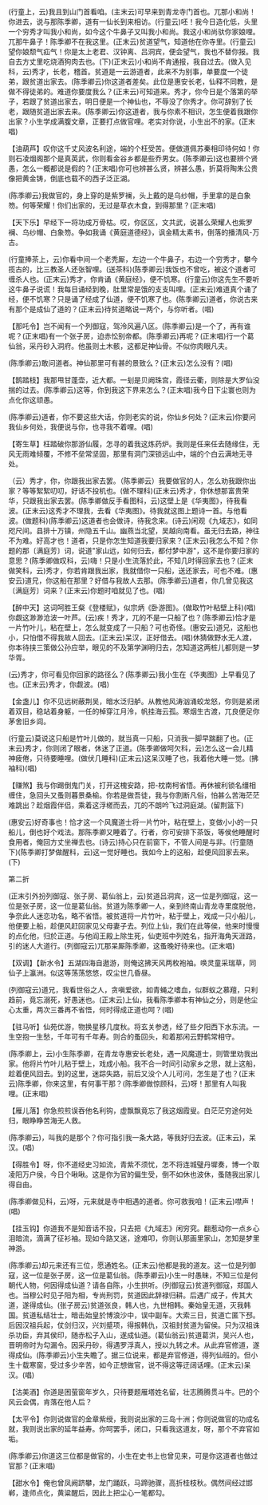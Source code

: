 <!-- { "loadSidebar": true } -->
(行童上，云)我且到山门首看咱。(主末云)可早来到青龙寺门首也。兀那小和尚！你进去，说与那陈季卿，道有一仙长到来相访。(行童云)呸！我今日造化低，头里一个穷秀才叫我小和尚，如今这个牛鼻子又叫我小和尚。我这小和尚驮你家娘哩。兀那牛鼻子！陈季卿不在我这里。(正末云)贫道望气，知道他在你寺里。(行童云)望你娘颓气疝气！你是太上老君、汉钟离、吕洞宾，便会望气，我也不替你报。我自去方丈里吃烧酒狗肉去也。(下)(正末云)小和尚不肯通报，我自过去。(做入见科，云)秀才，长老，稽首。贫道是一云游道者，此来不为别事，单要度一个徒弟，跟贫道出家去。(陈季卿云)你这道者差矣。此位是惠安长老，仙释不同教，是做不得徒弟的。难道你要度我么？(正末云)可知道来。秀才，你今日是个落第的举子，若跟了贫道出家去，明日便是一个神仙也，不辱没了你秀才。你可辞别了长老，跟随贫道出家去来。(陈季卿云)你这道者，我与你素不相识，怎生便着我跟你出家？小生学成满腹文章，正要打点做官哩。老实对你说，小生出不的家。(正末唱)

【油葫芦】叹你这千丈风波名利途，端的个枉受苦。便做道佩苏秦相印待何如！你则石凌烟阁那个是真英武，你则看金谷乡都是些乔男女。(陈季卿云)这也要辨个贤愚，怎么一概都说是假的？(正末唱)你可也辨甚么贤，辨甚么愚，折莫将陶朱公贵像把黄金铸，倒底也载不的西子泛正湖。

(陈季卿云)我做官的，身上穿的是紫罗襕，头上戴的是乌纱帽，手里拿的是白象笏。何等荣耀！你们出家的，无过是草衣木食，到得那里？(正末唱)

【天下乐】早经下一将功成万骨枯。哎，你区区，文共武，说甚么荣耀人也紫罗襕、乌纱帽、白象笏。争如我诵《黄庭道德经》，讽金精太素书，倒落的播清风-万古。

(行童捧茶上，云)你看中间一个老秃厮，左边一个牛鼻子，右边一个穷秀才，攀今揽古的，比三教圣人还张智哩。(送茶科)(陈季卿云)我饭也不曾吃，被这个道者可缠杀人也。(正末云)秀才，你肯诵《黄庭经》，便不饥寒。(行童云)你这先生不要听这牛鼻子说谎！我每日诵经到晚，肚里常是饿的支支叫哩。(正末云)难道真个诵了经，便不饥寒？只是诵了经成了仙道，便不饥寒了也。(陈季卿云)道者，你说古来有那个是成仙了道的？(正末云)待贫道略说一两个，与你听者。(唱)

【那吒令】岂不闻有一个列御寇，驾泠风遍八区。(陈季卿云)是一个了，再有谁呢？(正末唱)有一个张子房，迫赤忪别帝都。(陈季卿云)再呢？(正末唱)行一个葛仙翁，采丹砂入洞府。他虽则土木骸，这都足神仙骨。不似你肉眼凡夫。

(陈季卿云)敢问道者。神仙那里可有甚的景致么？(正末云)怎么没有？(唱)

【鹊踏枝】我那甩甘蓬壶，近大都。一刬是贝阙珠宫，霞径云衢，则除是大罗仙没揣的过去。(陈季卿云)这等，你到我这下界来怎么？(正末唱)我今日下尘寰也则为点化你这顽愚。

(陈季卿云)道者，你不要这些大话，你则老实的说，你仙乡何处？(正末云)你要问我仙乡何处，我便说与你，也寻我不着哩。(唱)

【寄生草】枉踏破你那游仙履，怎寻的着我这炼药炉。我则是任来任去随缘住，无风无雨难倾覆，不修不垒常坚固，那里有洞门深锁远山中，端的个白云满地无寻处。

（云）秀才，你，你跟我出家去罢。（陈季卿云）我要做官的人，怎么劝我跟你出家？等等絮絮叨叨，好话不投机也。(做不理科)(正末云)秀才，你休想那富贵荣华，只跟我出家去罢。(陈季卿做反手看图科，云)这壁上是《华夷图》，待我看波。(正末云)这秀才不理我，去看《华夷图》。待我就这图上题诗一首。与他看波。(做题科)(陈季卿云)这道者也会做诗，待我念来。(诗云)闲观《九域志》，如同咫尺间。县排十万镇，州隐五千山。幽燕当北望，吴越向南看。虽无归去路，神往不为难。好高才也！道者，只是你怎生知道我要归家来？(正末云)我怎么不知？你题的那〔满庭芳〕词，说道"家山远，如何归去，都付梦中游"，这不是你要归家的意思？(陈季卿做叹科，云)嗨！只是小生流落於此，不知几时得回家去也？(正末做笑科，云)秀才，你若肯跟我出家，我就借你一只船，送还家去，可也不难。(惠安云)道兄，你这船在那里？好借与我故人去那。(陈季卿云)道者，你几曾见我这〔满庭芳〕词来？(正末云)你题时咱就见了也。(唱)

【醉中天】这词呵胜王粲《登楼赋》，似宗炳《卧游图》。(做取竹叶粘壁上科)(唱)你觑这渺渺沧波一叶芦。(云)疾！秀才，兀的不是一只船了也？(陈季卿云)恰才是一片竹叶儿，粘在壁上，怎么就变成了一只船？可也奇怪。(惠安云)道兄，这船也小，只怕借不得我故人回去。(正末云)呆汉，正好借去。(唱)休猜做野水无人渡，你本待挟三策做公孙应举，眼见的不及第学渊明归去，怎知道这两桩儿都则是一梦华胥。

(云)秀才，你可看见你回家的路径么？(陈季卿云)我小生在《华夷图》上早看见了也。(正末云)秀才，你觑波。(唱)

【金盏儿】你不见远树蔽荆吴，暗水泛归舻。从教他风涛汹涌蛟龙怒，你则是紧闭着双目，稳站着身躯，一任的棹穿江月泠，帆挂海云孤。寒烟生古渡，兀良便足你茅舍旧乡闾。

(行童云)莫说这只船是竹叶儿做的，就当真一只船，只消我一脚早踹翻了也。(正末云)秀才，你则闭了眼者，休迷了正道。(陈季卿做呵欠科，云)怎么这一会儿精神疲倦，只待要睡哩。(做伏几睡科)(正末云)这呆汉睡了也，我着他大睡一觉。(拂袖科)(唱)

【赚煞】我与你踢倒鬼门关，打开这槐安路，把-枕南柯省悟。再休被利锁名缰相缠住，急回头又蚤则暮景桑榆。你若是做吾徒，我与你割断凡俗，怕甚么苦海茫茫难跳出？趁烟霞伴侣，乘着这浮槎而去，兀的不朗吟飞过洞庭湖。(留荆篮下)

(惠安云)好奇事也！恰才这一个风魔道士将一片竹叶，粘在壁上，变做小小的一只船儿，倒也好个戏法。那陈季卿又睡着了。行者，你可安排下茶饭，等侯他睡醒时食用者，俺回方丈坐禅去也。(诗云)持心只在前窗下，不管人间是与非。(行童随下)(陈季卿打梦做醒科，云)这一觉好睡也。我如今上的这船，趁便风回家去来。(下)


第二折

(正末引外扮列御寇、张子房、葛仙翁上，云)贫道吕洞宾，这一位是列御寇，这一位是张子房，这一位是葛仙翁。贫道为陈季卿一人，亲到终南山青龙寺里度脱他，争奈此人迷恋功名，略不省悟。被贫道将一片竹叶，粘于壁上，戏成一只小船儿，他便要上船，趁便风赶回家见父母妻子去。列位上仙，我们在此等侯，他来时慢慢的点化他，归於正道。与他阎王殿上除生死，仙吏班中列姓名，指开海角天涯路，引的迷人大道行。(列御寇云)兀那呆厮陈季卿，这蚤晚好待来也。(正末唱)

【双调】【新水令】五湖四海自遨游，则俺这拂天风两枚袍袖。唤灵童采瑞草，同仙子上瀛洲。似这等荡荡悠悠，叹尘世几昏昼。

(列御寇云)道兄，我看世俗之人，贪嗔爱欲，如青蝇之嗜血，似群蚁之慕羶，只利趋前，竟忘溺死，好愚迷也。(正末云)上仙，我看陈季卿本有神仙之分，则是他尘心太重，两次三番再不省悟，何时得成正道也呵？(唱)

【驻马听】仙苑优游，物换星移几度秋。将玄关参透，经了些夕阳西下水东流。一生空抱一生愁，千年可有千年寿。则合的蚤回头，和着那闲云野鹤常相守。

(陈季卿上，云)小生陈季卿，在青龙寺惠安长老处，遇一风魔道士，则管里劝我出家。他将片竹叶儿粘于壁上，戏成小船。我不合一时间引动家乡之思，就上这船，趁着便风回去。到的这里，迷踪失路，前后又没个人儿可问，怎生是了也？(正末云)陈季卿，你来这里，有何事干那？(陈季卿做惊顾科，云)呀！那里有人叫我哩。(正末唱)

【雁儿落】你急煎煎误吞他名利钩，虚飘飘竟忘了我这烟霞叟。白茫茫穷途何处归，眼睁睁苦海无人救。

(陈季卿云)，叫我的是那个？你可指引我一条大路，等我好归去波。(正末云)，呆汉。(唱)

【得胜令】呀，你不道经史习如流，青紫不须忧，怎不将连城璧丹墀奏，博一个取凌阳万户侯，今日个啾啾。这是你为官的偏生受，倒不如休也波休，蚤随我出家儿得自由。

(陈季卿做见科，云)呀，元来就是寺中相遇的道者。你可救我咱！(正末云)噤声！(唱)

【挂玉钩】你道我不是知音话不投，只去把《九域志》闲穷究。翻惹动你一点乡心泪暗流，滴满了征衫袖。现如今路又迷，途难叩，你则认那画里家山，怎知是梦里神游。

(陈季卿云)却元来还有三位，愿通姓名。(正末云)他都是我的道友。这一位是列御寇，这一位是张子房，这一位是葛仙翁。(陈季卿云)小生一时愚昧，不知三位是何朝代人物，何因得成仙道？请各自陈，小生拱听。(列御寇云)贫道列御寇，郑国人也。当穆公时见子阳为相，专尚刑罚，贫道因此辞禄归耕。后遇广成子，传其大道，遂得成仙。(张子房云)贫道张良，韩人也，九世相韩。秦始皇无道，灭我韩国。贫道私结壮士，暗击始皇於博浪沙中，误中副车。大索三日，贫道亡匿下邳。后因汉祖兵起，仗剑归汉，兴刘蹙项，得报韩仇，汉祖封贫道为留侯。只为汉祖诛杀功臣，弃其侯印，随赤松子入山，遂成仙道。(葛仙翁云)贫道葛洪，吴兴人也，晋明帝时为勾漏令。因采丹砂，得遇罗浮真人，授以九转之术。从此弃官修道，遂得成仙。(陈季卿云)小生失瞻了。据三位说来，都是弃官修道，得列仙班的。但小生十载寒窗，受过多少辛苦，如今正想做官，说不得这等迂阔话哩。(正末云)呆汉。(唱)

【沽美酒】你道是困萤窗年岁久，只待要题雁塔姓名留，壮志腾腾贯斗牛。巴的个风云会偶，肯落在他人后？

【太平令】你则说做官的金章紫绶，我则说出家的三岛十洲；你则说做官的功成名就，我则说出家的延年益寿。你呵罢手，闭口，只看我这道友，呀，那个不弃官如垢。

(陈季卿云)你道这三位都是做官的，小生在史书上也曾见来，可是你这道者也做过官那？(正末唱)

【甜水令】俺也曾凤阙跻攀，龙门踊跃，马蹄驰骤，高折桂枝秋。偶然间经过邯郸，逢师点化，黄粱醒后，因此上把尘心一笔都勾。

